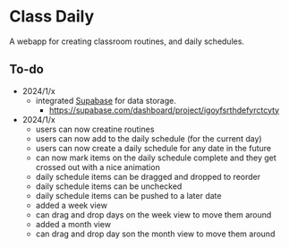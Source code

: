 # Class Daily
A webapp for creating classroom routines, and daily schedules.

## To-do 
- 2024/1/x
    - integrated [Supabase](https://supabase.com/) for data storage.
        - https://supabase.com/dashboard/project/igoyfsrthdefyrctcyty
- 2024/1/x
    - users can now creatine routines
    - users can now add to the daily schedule (for the current day)
    - users can now create a daily schedule for any date in the future
    - can now mark items on the daily schedule complete and they get crossed out with a nice animation
    - daily schedule items can be dragged and dropped to reorder
    - daily schedule items can be unchecked
    - daily schedule items can be pushed to a later date
    - added a week view
    - can drag and drop days on the week view to move them around
    - added a month view
    - can drag and drop day son the month view to move them around